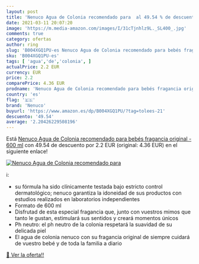 ```yaml
---
layout: post
title: 'Nenuco Agua de Colonia recomendado para  al 49.54 % de descuento'
date: 2021-03-11 20:07:20
image: 'https://m.media-amazon.com/images/I/31cTjnhlz9L._SL400_.jpg'
comments: true
category: ofertas
author: ring
slug: 'B004XGQ1PU-es Nenuco Agua de Colonia recomendado para bebés fragancia...'
sku: 'B004XGQ1PU-es'
tags: [ 'agua','de','colonia', ]
actualPrice: 2.2 EUR
currency: EUR
price: 2.2
comparePrice: 4.36 EUR
prodname: 'Nenuco Agua de Colonia recomendado para bebés fragancia original - 600 ml'
country: 'es'
flag: '🇪🇸'
brand: 'Nenuco'
buyurl: 'https://www.amazon.es/dp/B004XGQ1PU/?tag=tolees-21'
descuento: '49.54'
average: '2.20426229508196'
---
```


Está [Nenuco Agua de Colonia recomendado para bebés fragancia original - 600 ml](https://www.amazon.es/dp/B004XGQ1PU/?tag=tolees-21) con 49.54 de descuento por 2.2 EUR (original: 4.36 EUR) en el siguiente enlace!

[![Nenuco Agua de Colonia recomendado para ](https://m.media-amazon.com/images/I/31cTjnhlz9L._SL400_.jpg)](https://www.amazon.es/dp/B004XGQ1PU/?tag=tolees-21)

ℹ️:

- su fórmula ha sido clínicamente testada bajo estricto control dermatológico; nenuco garantiza la idoneidad de sus productos con estudios realizados en laboratorios independientes
- Formato de 600 ml
- Disfrutad de esta especial fragancia que, junto con vuestros mimos que tanto le gustan, estimulará sus sentidos y creará momentos únicos
- Ph neutro: el ph neutro de la colonia respetará la suavidad de su delicada piel
- El agua de colonia nenuco con su fragancia original de siempre cuidará de vuestro bebé y de toda la familia a diario

[🛒 Ver la oferta!!](https://www.amazon.es/dp/B004XGQ1PU/?tag=tolees-21)
